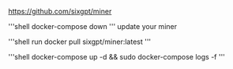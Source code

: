 https://github.com/sixgpt/miner

'''shell
docker-compose down
'''
update your miner

'''shell
run docker pull sixgpt/miner:latest
'''

'''shell
docker-compose up -d && sudo docker-compose logs -f
'''
